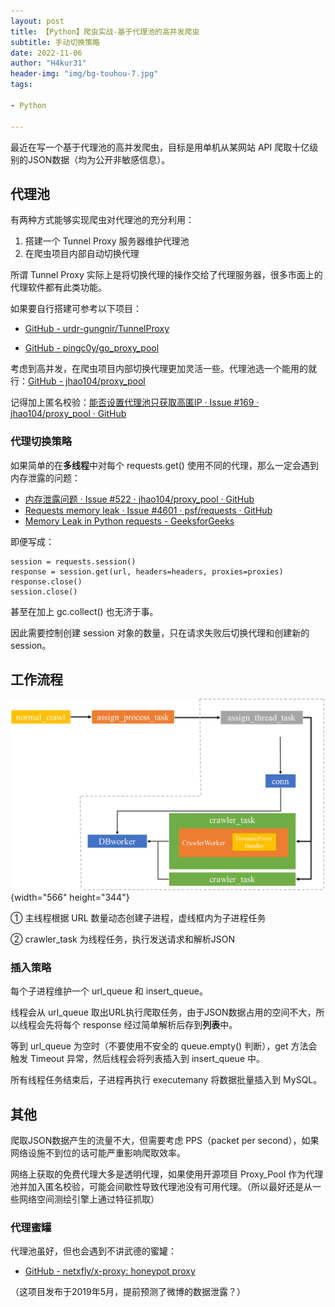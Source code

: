 ```yaml
---
layout: post
title: 【Python】爬虫实战-基于代理池的高并发爬虫
subtitle: 手动切换策略
date: 2022-11-06
author: "H4kur31"
header-img: "img/bg-touhou-7.jpg"
tags: 

- Python

---
```


最近在写一个基于代理池的高并发爬虫，目标是用单机从某网站 API
爬取十亿级别的JSON数据（均为公开非敏感信息）。

## 代理池

有两种方式能够实现爬虫对代理池的充分利用：

1. 搭建一个 Tunnel Proxy 服务器维护代理池
2. 在爬虫项目内部自动切换代理

所谓 Tunnel Proxy
实际上是将切换代理的操作交给了代理服务器，很多市面上的代理软件都有此类功能。

如果要自行搭建可参考以下项目：

- [GitHub -
  urdr-gungnir/TunnelProxy](https://github.com/urdr-gungnir/TunnelProxy)

- [GitHub -
  pingc0y/go_proxy_pool](https://github.com/pingc0y/go_proxy_pool)

考虑到高并发，在爬虫项目内部切换代理更加灵活一些。代理池选一个能用的就行：[GitHub -
jhao104/proxy_pool](https://github.com/jhao104/proxy_pool)

记得加上匿名校验：[能否设置代理池只获取高匿IP · Issue #169 ·
jhao104/proxy_pool ·
GitHub](https://github.com/jhao104/proxy_pool/issues/169)

### 代理切换策略

如果简单的在**多线程**中对每个 requests.get()
使用不同的代理，那么一定会遇到内存泄露的问题：

- [内存泄露问题 · Issue #522 · jhao104/proxy_pool ·
  GitHub](https://github.com/jhao104/proxy_pool/issues/522)
- [Requests memory leak · Issue #4601 · psf/requests ·
  GitHub](https://github.com/psf/requests/issues/4601#issuecomment-603326738)
- [Memory Leak in Python requests -
  GeeksforGeeks](https://www.geeksforgeeks.org/memory-leak-in-python-requests/)

即便写成：

    session = requests.session()
    response = session.get(url, headers=headers, proxies=proxies)
    response.close()
    session.close()

甚至在加上 gc.collect() 也无济于事。

因此需要控制创建 session 对象的数量，只在请求失败后切换代理和创建新的
session。

## 工作流程

![](/img/2022-11-06-Python-Web-Scraping-in-Action-High-Concurrency-Crawling-with-a-Proxy-Pool/1.png){width="566"
height="344"}

① 主线程根据 URL 数量动态创建子进程，虚线框内为子进程任务

② crawler_task 为线程任务，执行发送请求和解析JSON

### 插入策略

每个子进程维护一个 url_queue 和 insert_queue。

线程会从 url_queue
取出URL执行爬取任务，由于JSON数据占用的空间不大，所以线程会先将每个
response 经过简单解析后存到**列表**中。

等到 url_queue 为空时（不要使用不安全的 queue.empty() 判断），get
方法会触发 Timeout 异常，然后线程会将列表插入到 insert_queue 中。

所有线程任务结束后，子进程再执行 executemany 将数据批量插入到 MySQL。

## 其他

爬取JSON数据产生的流量不大，但需要考虑 PPS（packet per
second），如果网络设施不到位的话可能严重影响爬取效率。

网络上获取的免费代理大多是透明代理，如果使用开源项目 Proxy_Pool
作为代理池并加入匿名校验，可能会间歇性导致代理池没有可用代理。（所以最好还是从一些网络空间测绘引擎上通过特征抓取）

### 代理蜜罐

代理池虽好，但也会遇到不讲武德的蜜罐：

- [GitHub - netxfly/x-proxy: honeypot
  proxy](https://github.com/netxfly/x-proxy)

（这项目发布于2019年5月，提前预测了微博的数据泄露？）
